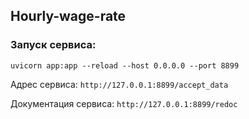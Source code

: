 ## Hourly-wage-rate

### Запуск сервиса:
```uvicorn app:app --reload --host 0.0.0.0 --port 8899```

Адрес сервиса:
`http://127.0.0.1:8899/accept_data`

Документация сервиса:
`http://127.0.0.1:8899/redoc`

